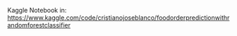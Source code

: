 Kaggle Notebook in:
https://www.kaggle.com/code/cristianojoseblanco/foodorderpredictionwithrandomforestclassifier
